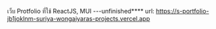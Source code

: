 เว็บ Protfolio ที่ใช้ ReactJS, MUI ---unfinished**** 
url: https://s-portfolio-jb1joklnm-suriya-wongaiyaras-projects.vercel.app
